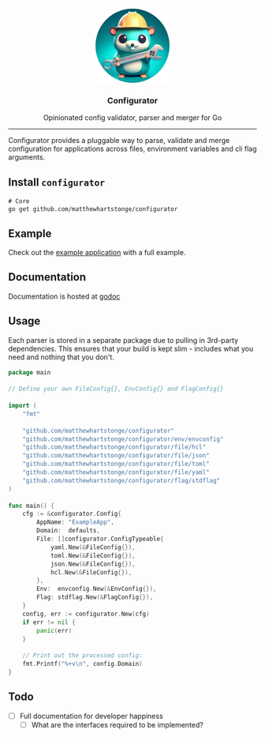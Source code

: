 <p align="center">
  <img alt="Configurator logo" src="assets/configurator-circle.png" height="150" />
  <h3 align="center">Configurator</h3>
  <p align="center">Opinionated config validator, parser and merger for Go</p>
</p>

---

Configurator provides a pluggable way to parse, validate and merge configuration
for applications across files, environment variables and cli flag arguments.


## Install `configurator`

```shell
# Core
go get github.com/matthewhartstonge/configurator
```

## Example

Check out the [example application](/_example) with a full example.

## Documentation

Documentation is hosted at [godoc](https://pkg.go.dev/github.com/matthewhartstonge/configurator)

## Usage

Each parser is stored in a separate package due to pulling in 3rd-party 
dependencies. This ensures that your build is kept slim - includes what you need
and nothing that you don't.

```go
package main

// Define your own FileConfig{}, EnvConfig{} and FlagConfig{}

import (
    "fmt"
    
    "github.com/matthewhartstonge/configurator"
    "github.com/matthewhartstonge/configurator/env/envconfig"
    "github.com/matthewhartstonge/configurator/file/hcl"
    "github.com/matthewhartstonge/configurator/file/json"
    "github.com/matthewhartstonge/configurator/file/toml"
    "github.com/matthewhartstonge/configurator/file/yaml"
    "github.com/matthewhartstonge/configurator/flag/stdflag"
)

func main() {
    cfg := &configurator.Config{
		AppName: "ExampleApp",
		Domain:  defaults,
		File: []configurator.ConfigTypeable{
			yaml.New(&FileConfig{}),
			toml.New(&FileConfig{}),
			json.New(&FileConfig{}),
			hcl.New(&FileConfig{}),
		},
		Env:  envconfig.New(&EnvConfig{}),
		Flag: stdflag.New(&FlagConfig{}),
	}
	config, err := configurator.New(cfg)
	if err != nil {
		panic(err)
	}
	
	// Print out the processed config:
	fmt.Printf("%+v\n", config.Domain)
}
```

## Todo

- [ ] Full documentation for developer happiness
  - [ ] What are the interfaces required to be implemented?
